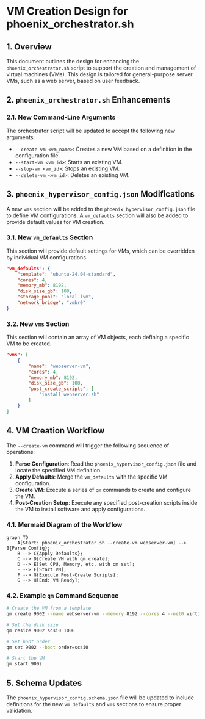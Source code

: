 # VM Creation Design for phoenix_orchestrator.sh

## 1. Overview

This document outlines the design for enhancing the `phoenix_orchestrator.sh` script to support the creation and management of virtual machines (VMs). This design is tailored for general-purpose server VMs, such as a web server, based on user feedback.

## 2. `phoenix_orchestrator.sh` Enhancements

### 2.1. New Command-Line Arguments

The orchestrator script will be updated to accept the following new arguments:

-   `--create-vm <vm_name>`: Creates a new VM based on a definition in the configuration file.
-   `--start-vm <vm_id>`: Starts an existing VM.
-   `--stop-vm <vm_id>`: Stops an existing VM.
-   `--delete-vm <vm_id>`: Deletes an existing VM.

## 3. `phoenix_hypervisor_config.json` Modifications

A new `vms` section will be added to the `phoenix_hypervisor_config.json` file to define VM configurations. A `vm_defaults` section will also be added to provide default values for VM creation.

### 3.1. New `vm_defaults` Section

This section will provide default settings for VMs, which can be overridden by individual VM configurations.

```json
"vm_defaults": {
    "template": "ubuntu-24.04-standard",
    "cores": 4,
    "memory_mb": 8192,
    "disk_size_gb": 100,
    "storage_pool": "local-lvm",
    "network_bridge": "vmbr0"
}
```

### 3.2. New `vms` Section

This section will contain an array of VM objects, each defining a specific VM to be created.

```json
"vms": [
    {
        "name": "webserver-vm",
        "cores": 4,
        "memory_mb": 8192,
        "disk_size_gb": 100,
        "post_create_scripts": [
            "install_webserver.sh"
        ]
    }
]
```

## 4. VM Creation Workflow

The `--create-vm` command will trigger the following sequence of operations:

1.  **Parse Configuration**: Read the `phoenix_hypervisor_config.json` file and locate the specified VM definition.
2.  **Apply Defaults**: Merge the `vm_defaults` with the specific VM configuration.
3.  **Create VM**: Execute a series of `qm` commands to create and configure the VM.
4.  **Post-Creation Setup**: Execute any specified post-creation scripts inside the VM to install software and apply configurations.

### 4.1. Mermaid Diagram of the Workflow

```mermaid
graph TD
    A[Start: phoenix_orchestrator.sh --create-vm webserver-vm] --> B{Parse Config};
    B --> C{Apply Defaults};
    C --> D[Create VM with qm create];
    D --> E[Set CPU, Memory, etc. with qm set];
    E --> F[Start VM];
    F --> G{Execute Post-Create Scripts};
    G --> H[End: VM Ready];
```

### 4.2. Example `qm` Command Sequence

```bash
# Create the VM from a template
qm create 9002 --name webserver-vm --memory 8192 --cores 4 --net0 virtio,bridge=vmbr0

# Set the disk size
qm resize 9002 scsi0 100G

# Set boot order
qm set 9002 --boot order=scsi0

# Start the VM
qm start 9002
```

## 5. Schema Updates

The `phoenix_hypervisor_config.schema.json` file will be updated to include definitions for the new `vm_defaults` and `vms` sections to ensure proper validation.